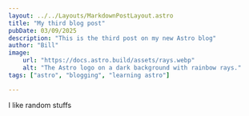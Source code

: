 ```yaml
---
layout: ../../Layouts/MarkdownPostLayout.astro
title: "My third blog post"
pubDate: 03/09/2025
description: "This is the third post on my new Astro blog"
author: "Bill"
image:
    url: "https://docs.astro.build/assets/rays.webp"
    alt: "The Astro logo on a dark background with rainbow rays."
tags: ["astro", "blogging", "learning astro"]

---
```


I like random stuffs